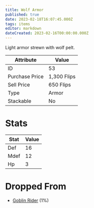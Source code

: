 ```yaml
---
title: Wolf Armor
published: true
date: 2023-02-18T16:07:45.000Z
tags: items
editor: markdown
dateCreated: 2023-02-16T00:00:00.000Z
---
```


Light armor strewn with wolf pelt.

|Attribute|Value|
|-|-|
|ID|53|
|Purchase Price|1,300 Flips|
|Sell Price|650 Flips|
|Type|Armor|
|Stackable|No|

# Stats
|Stat|Value|
|-|-|
|Def|16|
|Mdef|12|
|Hp|3|

# Dropped From
 * [Goblin Rider](/monsters/goblin-rider.md) (1%)
